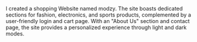 I created a shopping Website named modzy. The site boasts dedicated sections for fashion, electronics, and sports products, complemented by a user-friendly login and cart page. With an "About Us" section and contact page, the site provides a personalized experience through light and dark modes.
